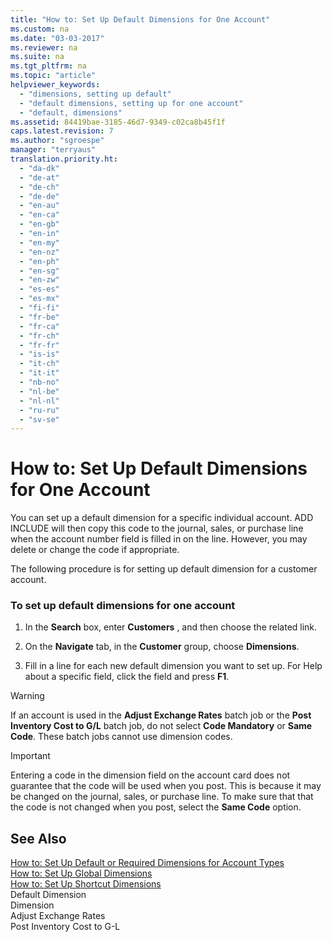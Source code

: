 ```yaml
---
title: "How to: Set Up Default Dimensions for One Account"
ms.custom: na
ms.date: "03-03-2017"
ms.reviewer: na
ms.suite: na
ms.tgt_pltfrm: na
ms.topic: "article"
helpviewer_keywords: 
  - "dimensions, setting up default"
  - "default dimensions, setting up for one account"
  - "default, dimensions"
ms.assetid: 84419bae-3185-46d7-9349-c02ca8b45f1f
caps.latest.revision: 7
ms.author: "sgroespe"
manager: "terryaus"
translation.priority.ht: 
  - "da-dk"
  - "de-at"
  - "de-ch"
  - "de-de"
  - "en-au"
  - "en-ca"
  - "en-gb"
  - "en-in"
  - "en-my"
  - "en-nz"
  - "en-ph"
  - "en-sg"
  - "en-zw"
  - "es-es"
  - "es-mx"
  - "fi-fi"
  - "fr-be"
  - "fr-ca"
  - "fr-ch"
  - "fr-fr"
  - "is-is"
  - "it-ch"
  - "it-it"
  - "nb-no"
  - "nl-be"
  - "nl-nl"
  - "ru-ru"
  - "sv-se"
---
```

# How to: Set Up Default Dimensions for One Account
You can set up a default dimension for a specific individual account. ADD INCLUDE<!--[!INCLUDE[navnow](../ApplicationDesign/includes/navnow_md.md)]--> will then copy this code to the journal, sales, or purchase line when the account number field is filled in on the line. However, you may delete or change the code if appropriate.  
  
 The following procedure is for setting up default dimension for a customer account.  
  
### To set up default dimensions for one account  
  
1.  In the **Search** box, enter **Customers** , and then choose the related link.  
  
2.  On the **Navigate** tab, in the **Customer** group, choose **Dimensions**.  
  
3.  Fill in a line for each new default dimension you want to set up. For Help about a specific field, click the field and press **F1**.  
  
> [!WARNING]  
>  If an account is used in the **Adjust Exchange Rates** batch job or the **Post Inventory Cost to G\/L** batch job, do not select **Code Mandatory** or **Same Code**. These batch jobs cannot use dimension codes.  
  
> [!IMPORTANT]  
>  Entering a code in the dimension field on the account card does not guarantee that the code will be used when you post. This is because it may be changed on the journal, sales, or purchase line. To make sure that that the code is not changed when you post, select the **Same Code** option.  
  
## See Also  
 [How to: Set Up Default or Required Dimensions for Account Types](../Finance/how-to-set-up-default-or-required-dimensions-for-account-types.md)   
 [How to: Set Up Global Dimensions](../Finance/how-to-set-up-global-dimensions.md)   
 [How to: Set Up Shortcut Dimensions](../Finance/how-to-set-up-shortcut-dimensions.md)   
 Default Dimension   
 Dimension   
 Adjust Exchange Rates   
 Post Inventory Cost to G\-L
